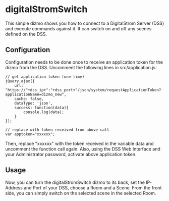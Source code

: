 # digitalStromSwitch

This simple dizmo shows you how to connect to a DigitalStrom Server (DSS) and execute commands against it. It can switch on and off any scenes defined on the DSS.

## Configuration

Configuration needs to be done once to receive an application token for the dizmo from the DSS. Uncomment the following lines in src/application.js:

	// get application token (one-time)
	jQuery.ajax({
  		url: "https://"+dss_ip+":"+dss_port+"/json/system/requestApplicationToken?applicationName=dizmo_new",
  		cache: false,
  		dataType: 'json',
  		success: function(data){
    		console.log(data);
  		}
	});
	
	// replace with token received from above call
	var apptoken="xxxxxx";

Then, replace "xxxxxx" with the token received in the variable data and uncomment the function call again. Also, using the DSS Web Interface and your Administrator password, activate above application token.

## Usage

Now, you can turn the digitalStromSwitch dizmo to its back, set the IP-Address and Port of your DSS, choose a Room and a Scene. From the front side, you can simply switch on the selected scene in the selected Room.

